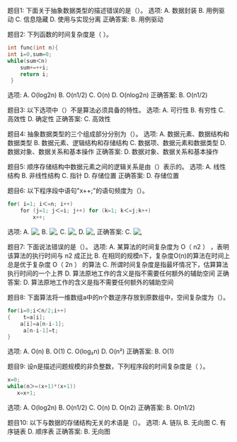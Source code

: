 题目1: 下面关于抽象数据类型的描述错误的是（）。
选项:
A. 数据封装
B. 用例驱动
C. 信息隐藏
D. 使用与实现分离
正确答案: B. 用例驱动

题目2: 下列函数的时间复杂度是（ ）。
```c
int func(int n){   
int i=0,sum=0;   
while(sum＜n) 
	sum+=++i;   
	return i;
 } 
```
选项:
A. O(log2n)
B. O(n1/2)
C. O(n)
D. O(nlog2n)
正确答案: B. O(n1/2)

题目3: 以下选项中（）不是算法必须具备的特性。
选项:
A. 可行性
B. 有穷性
C. 高效性
D. 确定性
正确答案: C. 高效性

题目4: 抽象数据类型的三个组成部分分别为（）。
选项:
A. 数据元素、数据结构和数据类型
B. 数据元素、逻辑结构和存储结构
C. 数据项、数据元素和数据类型
D. 数据对象、数据关系和基本操作
正确答案: D. 数据对象、数据关系和基本操作

题目5: 顺序存储结构中数据元素之间的逻辑关系是由（）表示的。
选项:
A. 线性结构
B. 非线性结构
C. 指针
D. 存储位置
正确答案: D. 存储位置

题目6: 以下程序段中语句"x++;"的语句频度为（）。
```c
for( i=1; i＜=n; i++) 
    for (j=1; j＜=i; j++) for (k=1; k＜=j;k++)
        x++;  
```
选项:
A. ![,](/api/attachments/3257271?type=image/png)
B. ![,](/api/attachments/3257273?type=image/png)
C. ![,](/api/attachments/3257274?type=image/png)
D. ![,](/api/attachments/3257275?type=image/png)
正确答案: C. ![,](/api/attachments/3257274?type=image/png)

题目7: 下面说法错误的是（）。
选项:
A. 某算法的时间复杂度为 O（ n2 ） ，表明该算法的执行时间与 n2  成正比
B. 在相同的规模n下，复杂度O(n)的算法在时间上总是优于复杂度 O（ 2n ） 的算法
C. 所谓时间复杂度是指最坏情况下，估算算法执行时间的一个上界
D. 算法原地工作的含义是指不需要任何额外的辅助空间
正确答案: D. 算法原地工作的含义是指不需要任何额外的辅助空间

题目8: 下面算法将一维数组a中的n个数逆序存放到原数组中，空间复杂度为（）。
```c
for(i=0;i＜n/2;i++) 
{    t=a[i];
    a[i]=a[n-i-1];
     a[n-i-1]=t;
}  
```
选项:
A. O(n)
B. O(1)
C. O(log₂n)
D. O(n²)
正确答案: B. O(1)

题目9: 设n是描述问题规模的非负整数，下列程序段的时间复杂度是（    ）。
 ```c
 x=0;
 while(n＞=(x+1)*(x+1))
 	x=x+1;
```
选项:
A. O(log2n)
B. O(n1/2)
C. O(n)
D. O(n2)
正确答案: B. O(n1/2)

题目10: 以下与数据的存储结构无关的术语是（）。
选项:
A. 链队
B. 无向图
C. 有序链表
D. 顺序表
正确答案: B. 无向图
